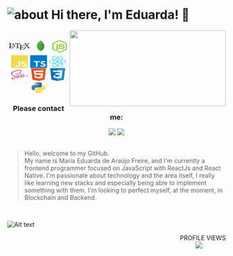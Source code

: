 # <img width="30" alt="about" src="https://cdn.iconscout.com/icon/free/png-256/javascript-2752148-2284965.png">  Hi there, I'm Eduarda! 👋

<img align="right" width="360" height=175 src="https://i.imgur.com/gBxP6oJ.gif" /> 

<div  align="center"> 
  <div style="display: inline_block"><br>
  <img align="center" alt="latex" height="40" width="50" src="https://raw.githubusercontent.com/devicons/devicon/master/icons/latex/latex-original.svg">
  <img align="center" alt="mongodb" height="30" width="40" src="https://raw.githubusercontent.com/devicons/devicon/master/icons/mongodb/mongodb-original.svg">
  <img align="center" alt="nodejs" height="30" width="40" src="https://raw.githubusercontent.com/devicons/devicon/master/icons/nodejs/nodejs-original.svg">
  <img align="center" alt="Js" height="30" width="40" src="https://raw.githubusercontent.com/devicons/devicon/master/icons/javascript/javascript-plain.svg">
  <img align="center" alt="Ts" height="30" width="40" src="https://raw.githubusercontent.com/devicons/devicon/master/icons/typescript/typescript-plain.svg">
  <img align="center" alt="React" height="30" width="40" src="https://raw.githubusercontent.com/devicons/devicon/master/icons/react/react-original.svg">
  <img align="center" alt="sass" height="30" width="40" src="https://raw.githubusercontent.com/devicons/devicon/master/icons/sass/sass-original.svg">
  <img align="center" alt="HTML" height="30" width="40" src="https://raw.githubusercontent.com/devicons/devicon/master/icons/html5/html5-original.svg">
  <img align="center" alt="CSS" height="30" width="40" src="https://raw.githubusercontent.com/devicons/devicon/master/icons/css3/css3-original.svg">
  <img align="center" alt="Python" height="30" width="40" src="https://raw.githubusercontent.com/devicons/devicon/master/icons/python/python-original.svg">
  </div>
	
### Please contact me: 
  <a href = "mailto:eduardafreire115@gmail.com"><img src="https://img.shields.io/badge/-Gmail-%23333?style=for-the-badge&logo=gmail&logoColor=white" target="_blank"></a>
    <a href="https://www.linkedin.com/in/maria-eduarda-d-218822219//" target="_blank"><img src="https://img.shields.io/badge/-LinkedIn-%230077B5?style=for-the-badge&logo=linkedin&logoColor=white" target="_blank"></a>
  <br>

  
</div>

  ##
  
  > Hello, welcome to my GitHub. </br>
My name is Maria Eduarda de Araújo Freire, and I'm currently a frontend 
programmer focused on JavaScript with ReactJs and React Native. I'm 
passionate about technology and the area itself, I really like learning new 
stacks and especially being able to implement something with them. I'm 
looking to perfect myself, at the moment, in Blockchain and Backend. 
  	
<br>
<div align='left'>
	
![Alt text](https://spotify-recently-played-readme.vercel.app/api?user=kmo4u3wdb0fmn3i0ynxfobesp&count=3&width=450&align=center) 
</div>
  


<div>
	
<div align="right"> 
	PROFILE VIEWS
</div>
 <img align="right" width="70px" src="https://visitor-badge.laobi.icu/badge?page_id=MariaE-duarda.visitor-badge" />
	
</div>
  


